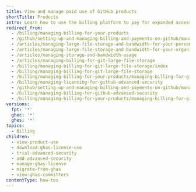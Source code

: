 ```yaml
---
title: View and manage paid use of GitHub products
shortTitle: Products
intro: Learn how to use the billing platform to pay for expanded access to GitHub products.
redirect_from:
  - /billing/managing-billing-for-your-products
  - /github/setting-up-and-managing-billing-and-payments-on-github/managing-billing-for-git-large-file-storage
  - /articles/managing-large-file-storage-and-bandwidth-for-your-personal-account
  - /articles/managing-large-file-storage-and-bandwidth-for-your-organization
  - /articles/managing-storage-and-bandwidth-usage
  - /articles/managing-billing-for-git-large-file-storage
  - /billing/managing-billing-for-git-large-file-storage/index
  - /billing/managing-billing-for-git-large-file-storage
  - /billing/managing-billing-for-your-products/managing-billing-for-git-large-file-storage
  - /billing/managing-licensing-for-github-advanced-security
  - /github/setting-up-and-managing-billing-and-payments-on-github/managing-licensing-for-github-advanced-security
  - /billing/managing-billing-for-github-advanced-security
  - /billing/managing-billing-for-your-products/managing-billing-for-github-advanced-security
versions:
  fpt: '*'
  ghec: '*'
  ghes: '*'
topics:
  - Billing
children:
  - view-product-use
  - download-ghas-license-use
  - trial-advanced-security
  - add-advanced-security
  - manage-ghas-license
  - migrate-from-ghas
  - view-ghas-committers
contentType: how-tos
---
```


